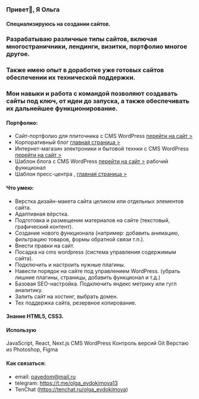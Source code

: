 ### Привет👋, Я Ольга

#### Специализируюсь на создании сайтов. 
###  Разрабатываю различные типы сайтов, включая многостраничники, лендинги, визитки, портфолио многое другое.
###  Также имею опыт в доработке уже готовых сайтов обеспечении их технической поддержки.
###  Мои навыки и работа с командой позволяют создавать сайты под ключ, от идеи до запуска, а также обеспечивать их дальнейшее функционирование.
#### Портфолио:
- Сайт-портфолио для плиточника с CMS WordPress  [перейти на сайт >](https://pavel.evdokimov.xyz/)
- Корпоративный блог [главная страница >](https://olga-evdokimova.github.io/blog-Corporate/)
- Интернет-магазин электроники и бытовой технки с CMS WordPress [перейти на сайт >](https://electronicashop.ru/)
- Шаблон блога с CMS WordPress [перейти на сайт >](https://ci00274.tmweb.ru/) 
рабочий функционал
- Шаблон пресс-центра ,  [главная страница >](https://olga-evdokimova.github.io/blog-Press/)

#### Что умею:
- Верстка дизайн-макета сайта целиком или отдельных элементов сайта.
- Адаптивная вёрстка.
- Подготовка и размещение материалов на сайте (текстовый, графический контент).
- Создание нового функционала (например: добавить анимацию, фильтрацию товаров, формы обратной связи т.п.).
- Внести правки на сайт.
- Посадка на cms wordpress (система управления содержимым сайта).
- Подключить и настроить нужные плагины.
- Навести порядок на сайте под управлением WordPress. (убрать лишние плагины, страницы, добавить функционал и т.д.)
- Базовая SEO-настройка. Подключить яндекс метрику или гугл аналитику.
- Залить сайт на хостинг, выбрать домен.
- Тех поддержка сайта, резервное копирование. 
#### Знание HTML5, CSS3.
#### Использую 
JavaScript, React, Next.js
CMS WordPress
Контроль версий Git
Верстаю из Photoshop, Figma
#### Как связаться:
- email: pavedom@mail.ru
- telegram: https://t.me/olga_evdokimova13
- TenChat (https://tenchat.ru/olga_evdokimova)

